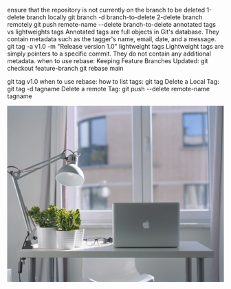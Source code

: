 

ensure that the repository is not currently on the branch to be deleted
1-delete branch locally
git branch -d branch-to-delete
2-delete branch remotely
git push remote-name --delete branch-to-delete
annotated tags vs lightweights tags
Annotated tags are full objects in Git's database. They contain metadata such as the tagger's name, email, date, and a message.
git tag -a v1.0 -m "Release version 1.0"
lightweight tags Lightweight tags are simply pointers to a specific commit. They do not contain any additional metadata.
when to use rebase:
Keeping Feature Branches Updated:
git checkout feature-branch
git rebase main


git tag v1.0
when to use rebase:
how to list tags:
git tag
Delete a Local Tag: git tag -d tagname
Delete a remote Tag: git push --delete remote-name tagname


![photo](./photo.jpg)
